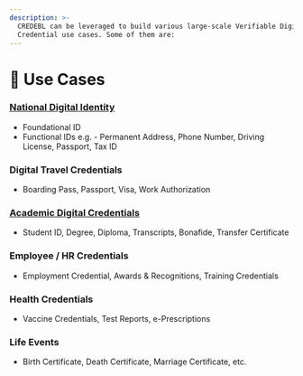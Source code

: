 ```yaml
---
description: >-
  CREDEBL can be leveraged to build various large-scale Verifiable Digital
  Credential use cases. Some of them are:
---
```


# 🏯 Use Cases

### [National Digital Identity](implementations.md#national-digital-identity-for-royal-government-of-bhutan)

* Foundational ID
* Functional IDs e.g. - Permanent Address, Phone Number, Driving License, Passport, Tax ID

### Digital Travel Credentials

* Boarding Pass, Passport, Visa, Work Authorization

### [Academic Digital Credentials](implementations.md#credebl-saas)

* Student ID, Degree, Diploma, Transcripts, Bonafide, Transfer Certificate

### Employee / HR Credentials

* Employment Credential, Awards & Recognitions, Training Credentials

### Health Credentials

* Vaccine Credentials, Test Reports, e-Prescriptions

### Life Events

* Birth Certificate, Death Certificate, Marriage Certificate, etc.











